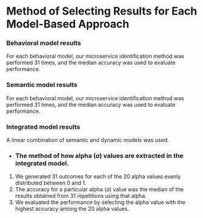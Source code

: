 # Method of Selecting Results for Each Model-Based Approach

### Behavioral model results

For each behavioral model, our microservice identification method was performed 31 times, and the median accuracy was used to evaluate performance.

### Semantic model results

For each behavioral model, our microservice identification method was performed 31 times, and the median accuracy was used to evaluate performance.

### Integrated model results

A linear combination of semantic and dynamic models was used.

+ ### The method of how alpha (_a_) values are extracted in the integrated model.

1) We generated 31 outcomes for each of the 20 alpha values evenly distributed between 0 and 1.
2) The accuracy for a particular alpha (_a_) value was the median of the results obtained from 31 repetitions using that alpha.
3) We evaluated the performance by selecting the alpha value with the highest accuracy among the 20 alpha values.



